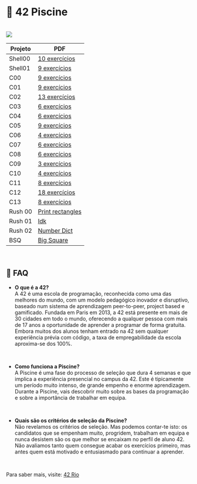 # 🌊 42 Piscine
<br>

<img src="https://media.tenor.com/-AthP9Qr6QgAAAAM/toddler-dive-child.gif">

<br>

| Projeto        	| PDF                                                                                         |
|----------------	|--------------------------------------------------------------------------------------------	|
| Shell00         	| [10 exercícios](https://github.com/Cellygomesz/piscina42Rio/tree/main/pdfs) |
| Shell01         	| [9 exercícios](https://github.com/Cellygomesz/piscina42Rio/tree/main/pdfs) |
| C00         	| [9 exercícios](https://github.com/Cellygomesz/piscina42Rio/tree/main/pdfs)           	 |
| C01         	| [9 exercícios](https://github.com/Cellygomesz/piscina42Rio/tree/main/pdfs)          	|
| C02         	| [13 exercícios](https://github.com/Cellygomesz/piscina42Rio/tree/main/pdfs)          	| 
| C03         	| [6 exercícios](https://github.com/Cellygomesz/piscina42Rio/tree/main/pdfs)          	|
| C04         	| [6 exercícios](https://github.com/Cellygomesz/piscina42Rio/tree/main/pdfs)           	|
| C05         	| [9 exercícios](https://github.com/Cellygomesz/piscina42Rio/tree/main/pdfs)           	|
| C06         	| [4 exercícios](https://github.com/Cellygomesz/piscina42Rio/tree/main/pdfs)           	|
| C07         	| [6 exercícios](https://github.com/Cellygomesz/piscina42Rio/tree/main/pdfs)            |
| C08         	| [6 exercícios](https://github.com/Cellygomesz/piscina42Rio/tree/main/pdfs)          	| 
| C09         	| [3 exercícios](https://github.com/Cellygomesz/piscina42Rio/tree/main/pdfs)          	|
| C10         	| [4 exercícios](https://github.com/Cellygomesz/piscina42Rio/tree/main/pdfs)           	|
| C11         	| [8 exercícios](https://github.com/Cellygomesz/piscina42Rio/tree/main/pdfs)          	|
| C12         	| [18 exercícios](https://github.com/Cellygomesz/piscina42Rio/tree/main/pdfs)          	|
| C13         	| [8 exercícios](https://github.com/Cellygomesz/piscina42Rio/tree/main/pdfs)          	|
| Rush 00        	| [Print rectangles](https://github.com/Cellygomesz/piscina42Rio/tree/main/pdfs) 	|
| Rush 01        	| [Idk](https://github.com/Cellygomesz/piscina42Rio/tree/main/pdfs)    	|
| Rush 02        	| [Number Dict](https://github.com/Cellygomesz/piscina42Rio/tree/main/pdfs) 	|
| BSQ            	| [Big Square](https://github.com/Cellygomesz/piscina42Rio/tree/main/pdfs)                     	|

<br>

## 📎 FAQ

- **O que é a 42?**<br>A 42 é uma escola de programação, reconhecida como uma das melhores do mundo, com um modelo pedagógico inovador e disruptivo, baseado num sistema de aprendizagem peer-to-peer, project based e gamificado. Fundada em Paris em 2013, a 42 está presente em mais de 30 cidades em todo o mundo, oferecendo a qualquer pessoa com mais de 17 anos a oportunidade de aprender a programar de forma gratuita. Embora muitos dos alunos tenham entrado na 42 sem qualquer experiência prévia com código, a taxa de empregabilidade da escola aproxima-se dos 100%.
<br>

- **Como funciona a Piscine?**<br>A Piscine é uma fase do processo de seleção que dura 4 semanas e que implica a experiência presencial no campus da 42. Este é tipicamente um período muito intenso, de grande empenho e enorme aprendizagem. Durante a Piscine, vais descobrir muito sobre as bases da programação e sobre a importância de trabalhar em equipa.
<br>

- **Quais são os critérios de seleção da Piscine?**<br>Não revelamos os critérios de seleção. Mas podemos contar-te isto: os candidatos que se empenham muito, progridem, trabalham em equipa e nunca desistem são os que melhor se encaixam no perfil de aluno 42. Não avaliamos tanto quem consegue acabar os exercícios primeiro, mas antes quem está motivado e entusiasmado para continuar a aprender.
<br>


Para saber mais, visite: [42 Rio](https://42.rio/)
  
